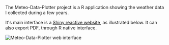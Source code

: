 The Meteo-Data-Plotter project is a R application showing the weather data I collected during a few years.

It's main interface is a [Shiny reactive website](http://www.rstudio.com/shiny/), as illustrated below.
It can also export PDF, through R native interface.

![Meteo-Data-Plotter web interface](https://raw.github.com/wazari972/Meteo-Data-Plotter/master/web/Meteo.png)
